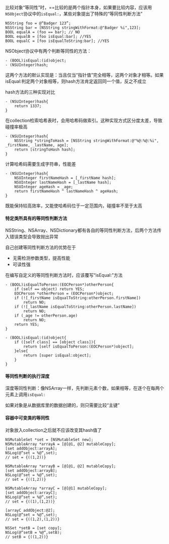 比较对象“等同性”时，==比较的是两个指针本身，如果要比较内容，应该用`NSObject`协议中的`isEqual:`，某些对象提出了特殊的“等同性判断方法”

```
NSString foo = @“Badger 123”;
NSString bar = [NSString stringWithFormat:@"Badger %i",123];
BOOL equalA = (foo == bar); // NO
BOOL equalB = [foo isEqual:bar]; //YES
BOOL equalC = [foo isEqualToString:bar]; //YES
```

NSObject协议中有两个判断等同性的方法：

```
- (BOOL)isEqual:(id)object;
- (NSUInteger)hash;
```

这两个方法的默认实现是：当且仅当“指针值”完全相等，这两个对象才相等。如果isEqual:判定两个对象相等，则hash方法肯定返回同一个值，反之不成立

hash方法的三种实现对比

```
- (NSUInteger)hash{
    return 1337;
}
```

在collection检索哈希表时，会用哈希码做索引。这种实现方式区分度太差，导致碰撞率极高

```
- (NSUInteger)hash{
    NSString *stringToHash = [NSString stringWithFormat:@"%@:%@:%i", _firstName, _lastName, age];
    return [stringToHash hash];
}
```

计算哈希码需要生成字符串，性能差

```
- (NSUInteger)hash{
    NSUInteger firstNameHash = [_firstName hash];
    NSUInteger lastNameHash = [_lastName hash];
    NSUInteger ageHash = _age;
    return firstNameHash ^ lastNameHash ^ ageHash;
}
```

既能保持较高效率，又能使哈希码位于一定范围内，碰撞率不至于太高

#### 特定类所具有的等同性判断方法

NSString、NSArray、NSDictionary都有各自的等同性判断方法，后两个方法传入错误类型会导致抛出异常

自己创建等同性判断方法的优势在于

* 无需检测参数类型，提高性能
* 可读性强

在编写自定义的等同性判断方法时，应该覆写“isEqual:”方法

```
- (BOOL)isEqualToPerson:(EOCPerson*)otherPerson{
    if (self == object) return YES;
    EOCPerson *otherPerson = (EOCPerson*)object;
    if (![_firstName isEqualToString:otherPerson.firstName])
        return NO;
    if (![_lastName isEqualToString:otherPerson.lastName])
        return NO;
    if (_age != otherPerson.age)
        return NO;
    return YES;
}

- (BOOL)isEqual:(id)object{
    if ([self class] == [object class]){
        return [self isEqualToPerson:(EOCPerson*)object];
    }else{
        return [super isEqual:object];
    }
}
```

#### 等同性判断的执行深度

深度等同性判断：像NSArray一样，先判断元素个数，如果相等，在逐个在每两个元素上调用`isEqual:`

如果对象是从数据库里的数据创建的，则只需要比较“主键”

#### 容器中可变类的等同性

对象放入collection之后就不应该改变其hash值了

```
NSMutableSet *set = [NSMutableSet new];
NSMutableArray *arrayA = [@[@1, @2] mutableCopy];
[set addObject:arrayA];
NSLog(@“set = %@“,set);
// set = {((1,2))}
```

```
NSMutableArray *arrayB = [@[@1, @2] mutableCopy];
[set addObject:arrayB];
NSLog(@“set = %@“,set);
// set = {((1,2))} 
```

```
NSMutableArray *arrayC = [@[@1] mutableCopy];
[set addObject:arrayC];
NSLog(@“set = %@“,set);
// set = {((1),(1,2))}  
```

```
[arrayC addObject:@2];
NSLog(@“set = %@“,set);
// set = {((1,2),(1,2))}  
```

```
NSSet *setB = [set copy];
NSLog(@“setB = %@“,setB);
// setB = {((1,2))} 
```



